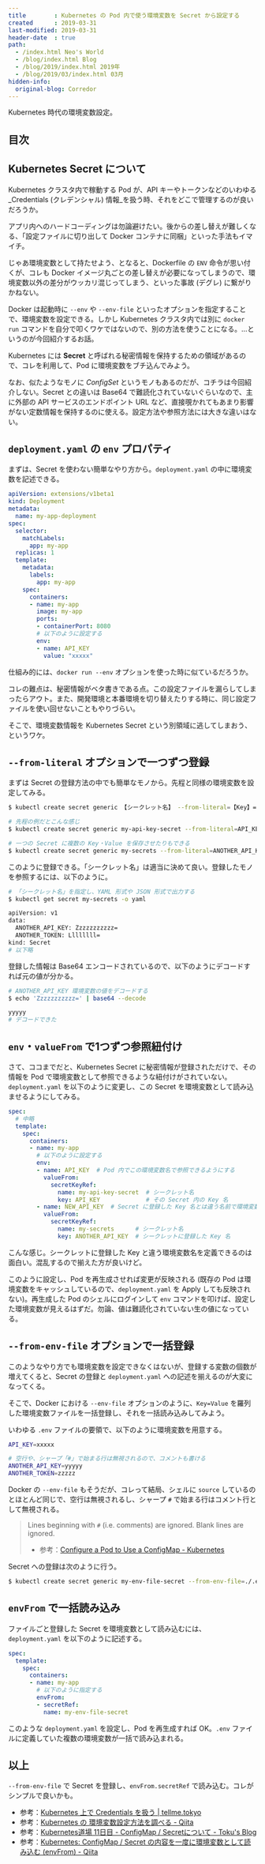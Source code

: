 ```yaml
---
title        : Kubernetes の Pod 内で使う環境変数を Secret から設定する
created      : 2019-03-31
last-modified: 2019-03-31
header-date  : true
path:
  - /index.html Neo's World
  - /blog/index.html Blog
  - /blog/2019/index.html 2019年
  - /blog/2019/03/index.html 03月
hidden-info:
  original-blog: Corredor
---
```


Kubernetes 時代の環境変数設定。

## 目次

## Kubernetes Secret について

Kubernetes クラスタ内で稼動する Pod が、API キーやトークンなどのいわゆる _Credentials (クレデンシャル) 情報_を扱う時、それをどこで管理するのが良いだろうか。

アプリ内へのハードコーディングは勿論避けたい。後からの差し替えが難しくなる、「設定ファイルに切り出して Docker コンテナに同梱」といった手法もイマイチ。

じゃあ環境変数として持たせよう、となると、Dockerfile の `ENV` 命令が思い付くが、コレも Docker イメージ丸ごとの差し替えが必要になってしまうので、環境変数以外の差分がウッカリ混じってしまう、といった事故 (デグレ) に繋がりかねない。

Docker は起動時に `--env` や `--env-file` といったオプションを指定することで、環境変数を設定できる。しかし Kubernetes クラスタ内では別に `docker run` コマンドを自分で叩くワケではないので、別の方法を使うことになる。…というのが今回紹介するお話。

Kubernetes には __Secret__ と呼ばれる秘密情報を保持するための領域があるので、コレを利用して、Pod に環境変数をブチ込んでみよう。

なお、似たようなモノに _ConfigSet_ というモノもあるのだが、コチラは今回紹介しない。Secret との違いは Base64 で難読化されていないぐらいなので、主に外部の API サービスのエンドポイント URL など、直接覗かれてもあまり影響がない定数情報を保持するのに使える。設定方法や参照方法には大きな違いはない。

## `deployment.yaml` の `env` プロパティ

まずは、Secret を使わない簡単なやり方から。`deployment.yaml` の中に環境変数を記述できる。

```yaml
apiVersion: extensions/v1beta1
kind: Deployment
metadata:
  name: my-app-deployment
spec:
  selector:
    matchLabels:
      app: my-app
  replicas: 1
  template:
    metadata:
      labels:
        app: my-app
    spec:
      containers:
      - name: my-app
        image: my-app
        ports:
        - containerPort: 8080
        # 以下のように設定する
        env:
        - name: API_KEY
          value: "xxxxx"
```

仕組み的には、`docker run --env` オプションを使った時に似ているだろうか。

コレの難点は、秘密情報がベタ書きである点。この設定ファイルを漏らしてしまったらアウト。また、開発環境と本番環境を切り替えたりする時に、同じ設定ファイルを使い回せないこともやりづらい。

そこで、環境変数情報を Kubernetes Secret という別領域に逃してしまおう、というワケ。

## `--from-literal` オプションで一つずつ登録

まずは Secret の登録方法の中でも簡単なモノから。先程と同様の環境変数を設定してみる。

```bash
$ kubectl create secret generic 【シークレット名】 --from-literal=【Key】=【Value】

# 先程の例だとこんな感じ
$ kubectl create secret generic my-api-key-secret --from-literal=API_KEY=xxxxx

# 一つの Secret に複数の Key・Value を保存させたりもできる
$ kubectl create secret generic my-secrets --from-literal=ANOTHER_API_KEY=yyyyy --from-literal=ANOTHER_TOKEN=zzzzz
```

このように登録できる。「シークレット名」は適当に決めて良い。登録したモノを参照するには、以下のように。

```bash
# 「シークレット名」を指定し、YAML 形式や JSON 形式で出力する
$ kubectl get secret my-secrets -o yaml

apiVersion: v1
data:
  ANOTHER_API_KEY: Zzzzzzzzzzz=
  ANOTHER_TOKEN: Llllllll=
kind: Secret
# 以下略
```

登録した情報は Base64 エンコードされているので、以下のようにデコードすれば元の値が分かる。

```bash
# ANOTHER_API_KEY 環境変数の値をデコードする
$ echo 'Zzzzzzzzzzz=' | base64 --decode

yyyyy
# デコードできた
```

## `env`・`valueFrom` で1つずつ参照紐付け

さて、ココまでだと、Kubernetes Secret に秘密情報が登録されただけで、その情報を Pod で環境変数として参照できるような紐付けがされていない。`deployment.yaml` を以下のように変更し、この Secret を環境変数として読み込ませるようにしてみる。

```yaml
spec:
  # 中略
  template:
    spec:
      containers:
      - name: my-app
        # 以下のように設定する
        env:
        - name: API_KEY  # Pod 内でこの環境変数名で参照できるようにする
          valueFrom:
            secretKeyRef:
              name: my-api-key-secret  # シークレット名
              key: API_KEY             # その Secret 内の Key 名
        - name: NEW_API_KEY  # Secret に登録した Key 名とは違う名前で環境変数を設定したりもできる
          valueFrom:
            secretKeyRef:
              name: my-secrets      # シークレット名
              key: ANOTHER_API_KEY  # シークレットに登録した Key 名
```

こんな感じ。シークレットに登録した Key と違う環境変数名を定義できるのは面白い。混乱するので揃えた方が良いけど。

このように設定し、Pod を再生成させれば変更が反映される (既存の Pod は環境変数をキャッシュしているので、`deployment.yaml` を Apply しても反映されない)。再生成した Pod のシェルにログインして `env` コマンドを叩けば、設定した環境変数が見えるはずだ。勿論、値は難読化されていない生の値になっている。

## `--from-env-file` オプションで一括登録

このようなやり方でも環境変数を設定できなくはないが、登録する変数の個数が増えてくると、Secret の登録と `deployment.yaml` への記述を揃えるのが大変になってくる。

そこで、Docker における `--env-file` オプションのように、`Key=Value` を羅列した環境変数ファイルを一括登録し、それを一括読み込みしてみよう。

いわゆる `.env` ファイルの要領で、以下のように環境変数を用意する。

```bash
API_KEY=xxxxx

# 空行や、シャープ「#」で始まる行は無視されるので、コメントも書ける
ANOTHER_API_KEY=yyyyy
ANOTHER_TOKEN=zzzzz
```

Docker の `--env-file` もそうだが、コレって結局、シェルに `source` しているのとほとんど同じで、空行は無視されるし、シャープ `#` で始まる行はコメント行として無視される。

> Lines beginning with `#` (i.e. comments) are ignored. Blank lines are ignored.
> 
> - 参考：[Configure a Pod to Use a ConfigMap - Kubernetes](https://kubernetes.io/docs/tasks/configure-pod-container/configure-pod-configmap/#create-configmaps-from-files)

Secret への登録は次のように行う。

```bash
$ kubectl create secret generic my-env-file-secret --from-env-file=./.env
```

## `envFrom` で一括読み込み

ファイルごと登録した Secret を環境変数として読み込むには、`deployment.yaml` を以下のように記述する。

```yaml
spec:
  template:
    spec:
      containers:
      - name: my-app
        # 以下のように指定する
        envFrom:
        - secretRef:
          name: my-env-file-secret
```

このような `deployment.yaml` を設定し、Pod を再生成すれば OK。`.env` ファイルに定義していた複数の環境変数が一括で読み込まれる。

## 以上

`--from-env-file` で Secret を登録し、`envFrom.secretRef` で読み込む。コレがシンプルで良いかも。

- 参考：[Kubernetes 上で Credentials を扱う | tellme.tokyo](https://tellme.tokyo/post/2018/08/07/kubernetes-configmaps-secrets/)
- 参考：[Kubernetes の 環境変数設定方法を調べる - Qiita](https://qiita.com/toshihirock/items/40b61c5632fa062f25af)
- 参考：[Kubernetes道場 11日目 - ConfigMap / Secretについて - Toku's Blog](https://cstoku.io/posts/2018/k8sdojo-11/)
- 参考：[Kubernetes: ConfigMap / Secret の内容を一度に環境変数として読み込む (envFrom) - Qiita](https://qiita.com/tkusumi/items/cf7b096972bfa2810800)
